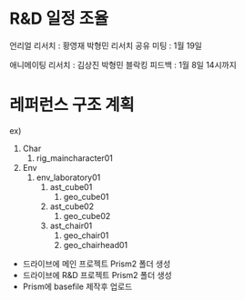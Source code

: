 # R&D 일정 조율
언리얼 리서치 : 황영재 박형민
리서치 공유 미팅 : 1월 19일 

애니메이팅 리서치 : 김상진 박형민
블락킹 피드백 : 1월 8일 14시까지

# 레퍼런스 구조 계획
ex)
1. Char
	1. rig_maincharacter01
2. Env
	1. env_laboratory01
		1. ast_cube01
			1. geo_cube01
		2. ast_cube02
			1. geo_cube02
		3. ast_chair01
			1. geo_chair01
			2. geo_chairhead01
- 드라이브에 메인 프로젝트 Prism2 폴더 생성
- 드라이브에 R&D 프로젝트 Prism2 폴더 생성
- Prism에 basefile 제작후 업로드